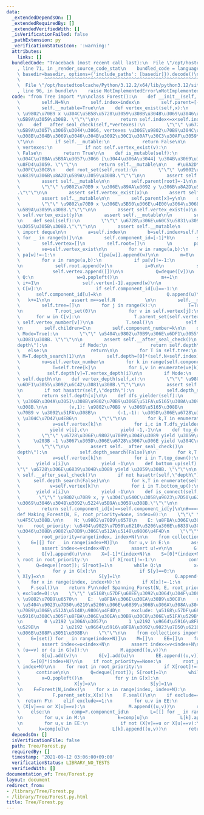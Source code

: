 ```yaml
---
data:
  _extendedDependsOn: []
  _extendedRequiredBy: []
  _extendedVerifiedWith: []
  _isVerificationFailed: false
  _pathExtension: py
  _verificationStatusIcon: ':warning:'
  attributes:
    links: []
  bundledCode: "Traceback (most recent call last):\n  File \"/opt/hostedtoolcache/Python/3.12.2/x64/lib/python3.12/site-packages/onlinejudge_verify/documentation/build.py\"\
    , line 71, in _render_source_code_stat\n    bundled_code = language.bundle(stat.path,\
    \ basedir=basedir, options={'include_paths': [basedir]}).decode()\n          \
    \         ^^^^^^^^^^^^^^^^^^^^^^^^^^^^^^^^^^^^^^^^^^^^^^^^^^^^^^^^^^^^^^^^^^^^^^^^^^^^^^^^^\n\
    \  File \"/opt/hostedtoolcache/Python/3.12.2/x64/lib/python3.12/site-packages/onlinejudge_verify/languages/python.py\"\
    , line 96, in bundle\n    raise NotImplementedError\nNotImplementedError\n"
  code: "from Tree import *\n\nclass Forest():\n    def __init__(self, N, index=0):\n\
    \        self.N=N\n        self.index=index\n        self.parent=[-1]*(N+index)\n\
    \        self.__mutable=True\n\n    def vertex_exist(self,x):\n        \"\"\"\
    \ \u9802\u70B9 x \u304C\u5B58\u5728\u3059\u308B\u304B\u3069\u3046\u304B\u3092\u5224\
    \u5B9A\u3059\u308B. \"\"\"\n\n        return self.index<=x<self.index+self.N\n\
    \n    def __after_seal_check(self,*vertexes):\n        \"\"\" \u6728\u304C\u78BA\
    \u5B9A\u3057\u3066\u3044\u3066, vertexes \u306E\u9802\u70B9\u304C\u5B58\u5728\u3059\
    \u308B\u304B\u3069\u3046\u304B\u3092\u30C1\u30A7\u30C3\u30AF\u3059\u308B. \"\"\
    \"\n\n        if self.__mutable:\n            return False\n\n        for v in\
    \ vertexes:\n            if not self.vertex_exist(v):\n                return\
    \ False\n        return True\n\n    def is_mutable(self):\n        \"\"\" \u6728\
    \u304C\u78BA\u5B9A\u3057\u3066 [\u3044\u306A\u3044] \u304B\u3069\u3046\u304B\u3092\
    \u8FD4\u3059. \"\"\"\n        return self.__mutable\n\n    #\u8A2D\u5B9A\u30D1\
    \u30FC\u30C8\n    def root_set(self,root):\n        \"\"\" \u9802\u70B9 x \u3092\
    \u6839\u306B\u8A2D\u5B9A\u3059\u308B.\"\"\"\n\n        assert self.vertex_exist(root)\n\
    \        assert self.__mutable\n\n        self.parent[root]=-1\n\n    def parent_set(self,x,y):\n\
    \        \"\"\" \u9802\u70B9 x \u306E\u89AA\u3092 y \u306B\u8A2D\u5B9A\u3059\u308B\
    .\"\"\"\n\n        assert self.vertex_exist(x)\n        assert self.vertex_exist(y)\n\
    \        assert self.__mutable\n\n        self.parent[x]=y\n\n    def child_set(self,x,y):\n\
    \        \"\"\" \u9802\u70B9 x \u306E\u5B50\u306E\u4E00\u3064\u306B y \u3092\u8A2D\
    \u5B9A\u3059\u308B.\"\"\"\n\n        assert self.vertex_exist(x)\n        assert\
    \ self.vertex_exist(y)\n        assert self.__mutable\n\n        self.parent[y]=x\n\
    \n    def seal(self):\n        \"\"\" \u6728\u306E\u60C5\u5831\u3092\u78BA\u5B9A\
    \u3055\u305B\u308B.\"\"\"\n\n        assert self.__mutable\n        from collections\
    \ import deque\n\n        a=self.index\n        b=self.index+self.N\n        C=[[]\
    \ for _ in range(b)]\n\n        self.component_id=[-1]*b\n        self.vertex_number=[0]*b\n\
    \        self.vertex=[]\n        self.root=[]\n        \n        pa=self.parent\n\
    \        ve=self.vertex_exist\n\n        for w in range(a,b):\n            if\
    \ pa[w]!=-1:\n                C[pa[w]].append(w)\n\n        m=0\n        k=0\n\
    \        for v in range(a,b):\n            if pa[v]!=-1:\n                continue\n\
    \n            self.root.append(v)\n            i=0\n\n            self.component_id[v]=k\n\
    \            self.vertex.append([])\n\n            Q=deque([v])\n            while\
    \ Q:\n                w=Q.popleft()\n                m+=1\n                self.vertex_number[w]=i;\
    \ i+=1\n                self.vertex[-1].append(w)\n\n                for u in\
    \ C[w]:\n                    if self.component_id[u]==-1:\n                  \
    \      self.component_id[u]=k\n                        Q.append(u)\n         \
    \   k+=1\n\n        assert m==self.N           \n\n        self.__mutable=False\n\
    \        self.tree=[]\n        for j in range(k):\n            T=Tree(len(self.vertex[j]))\n\
    \n            T.root_set(0)\n            for v in self.vertex[j]:\n          \
    \      for w in C[v]:\n                    T.parent_set(self.vertex_number[w],\
    \ self.vertex_number[v])\n\n            T.seal()\n            self.tree.append(T)\n\
    \n        self.children=C\n        self.component_number=k\n\n    def depth_search(self,\
    \ Mode=True):\n        \"\"\" \u5404\u9802\u70B9\u306E\u6DF1\u3055\u3092\u6C42\
    \u3081\u308B. \"\"\"\n\n        assert self.__after_seal_check()\n        if hasattr(self,\"\
    depth\"):\n            if Mode:\n                return self.depth\n         \
    \   else:\n                return\n\n        for T in self.tree:\n           \
    \ M=T.depth_search(1)\n\n        self.depth=[0]*(self.N+self.index)\n        ve=self.vertex\n\
    \        nu=self.vertex_number\n        for k in range(self.component_number):\n\
    \            T=self.tree[k]\n            for i,v in enumerate(ve[k]):\n      \
    \          self.depth[v]=T.vertex_depth(i)\n\n        if Mode:\n            return\
    \ self.depth\n\n    def vertex_depth(self,x):\n        \"\"\" \u9802\u70B9 x \u306E\
    \u6DF1\u3055\u3092\u6C42\u3081\u308B.\"\"\"\n\n        assert self.__after_seal_check(x)\n\
    \n        if not hasattr(self,\"depth\"):\n            self.depth_search(Mode=False)\n\
    \        return self.depth[x]\n\n    def dfs_yielder(self):\n        \"\"\" DFS\
    \ \u306B\u304A\u3051\u308B\u9802\u70B9\u306E\u51FA\u5165\u308A\u3092 yield \u3059\
    \u308B.\n\n        (v,1): \u9802\u70B9 v \u306B\u5165\u308B\n        (v,0): \u9802\
    \u70B9 v \u3092\u51FA\u308B\n        (-1,-1): \u305D\u306E\u6728\u3067\u306E yield\
    \ \u304C\u7D42\u4E86\n        \"\"\"\n\n        for k,T in enumerate(self.tree):\n\
    \            v=self.vertex[k]\n            for i,c in T.dfs_yielder():\n     \
    \           yield v[i],c\n            yield -1,-1\n\n    def top_down(self):\n\
    \        \"\"\" \u6728\u306E\u9802\u70B9\u304B\u3089 yield \u3059\u308B.\n   \
    \     \u203B -1 \u3067\u305D\u306E\u6728\u3067\u306E yield \u304C\u7D42\u4E86\n\
    \        \"\"\"\n\n        assert self.__after_seal_check()\n        if not hasattr(self,\"\
    depth\"):\n            self.depth_search(False)\n\n        for k,T in enumerate(self.tree):\n\
    \            v=self.vertex[k]\n            for i in T.top_down():\n          \
    \      yield v[i]\n            yield -1\n\n    def bottom_up(self):\n        \"\
    \"\" \u6728\u306E\u6839\u304B\u3089 yield \u3059\u308B. \"\"\"\n\n        assert\
    \ self.__after_seal_check()\n        if not hasattr(self,\"depth\"):\n       \
    \     self.depth_search(False)\n\n        for k,T in enumerate(self.tree):\n \
    \           v=self.vertex[k]\n            for i in T.bottom_up():\n          \
    \      yield v[i]\n            yield -1\n\n    def is_connect(self, x, y):\n \
    \       \"\"\" \u9802\u70B9 x, y \u304C\u540C\u3058\u9023\u7D50\u6210\u5206\u304B\
    \u3069\u3046\u304B\u3092\u5224\u5B9A\u3059\u308B.\"\"\"\n\n        assert self.__after_seal_check(x,y)\n\
    \        return self.component_id[x]==self.component_id[y]\n\n#=================================================\n\
    def Making_Forest(N, E, root_priority=None, index=0):\n    \"\"\" \u68EE\u3092\
    \u4F5C\u308B.\n\n    N: \u9802\u70B9\u6570\n    E: \u8FBA\u306E\u30EA\u30B9\u30C8\
    \n    root_priority: \u5404\u9023\u7D50\u6210\u5206\u306E\u6839\u306B\u306A\u308A\
    \u3046\u308B\u9802\u70B9\u306E\u512A\u5148\u9806\u4F4D\n    \"\"\"\n\n    if root_priority==None:\n\
    \        root_priority=range(index, index+N)\n\n    from collections import deque\n\
    \    G=[[] for _ in range(index+N)]\n    for u,v in E:\n        assert index<=u<index+N\n\
    \        assert index<=v<index+N\n        assert u!=v\n\n        G[u].append(v)\n\
    \        G[v].append(u)\n\n    X=[-1]*(index+N)\n    S=[0]*(index+N)\n\n    for\
    \ root in root_priority:\n        if X[root]!=-1:\n            continue\n\n  \
    \      Q=deque([root]); S[root]=1\n        while Q:\n            x=Q.popleft()\n\
    \            for y in G[x]:\n                if S[y]==0:\n                   \
    \ X[y]=x\n                    S[y]=1\n                    Q.append(y)\n\n    F=Forest(N,index)\n\
    \    for x in range(index, index+N):\n        if X[x]!=-1:\n            F.parent_set(x,X[x])\n\
    \    F.seal()\n    return F\n\ndef Spanning_Forest(N, E, root_priority=None, index=0,\
    \ exclude=0):\n    \"\"\" \u5168\u57DF\u68EE\u3092\u3064\u304F\u308B.\n\n    N:\
    \ \u9802\u70B9\u6570\n    E:  \u8FBA\u306E\u30EA\u30B9\u30C8\n    root_priority:\
    \ \u5404\u9023\u7D50\u6210\u5206\u306E\u6839\u306B\u306A\u308A\u3046\u308B\u9802\
    \u70B9\u306E\u512A\u5148\u9806\u4F4D\n    exclude: \u5168\u57DF\u68EE\u304B\u3089\
    \u5916\u308C\u305F\u8FBA\u306E\u30EA\u30B9\u30C8\u306E\u51FA\u529B\u65B9\u6CD5\
    \n        0 \u2192 \u306A\u3057\n        1 \u2192 \u9664\u5916\u8FBA\u3092\u51FA\
    \u529B\n        2 \u2192 \u9664\u5916\u8FBA\u3092\u9023\u7D50\u6210\u5206\u6BCE\
    \u306B\u308F\u3051\u308B\n    \"\"\"\n\n    from collections import deque,defaultdict\n\
    \    G=[set() for _ in range(index+N)]\n    M=[]\n    EE=[]\n    for u,v in E:\n\
    \        assert index<=u<index+N\n        assert index<=v<index+N\n\n        if\
    \ (u==v) or (u in G[v]):\n            M.append((u,v))\n            continue\n\n\
    \        G[u].add(v)\n        G[v].add(u)\n        EE.append((u,v))\n\n    X=[-1]*(index+N)\n\
    \    S=[0]*(index+N)\n\n    if root_priority==None:\n        root_priority=range(index,\
    \ index+N)\n\n    for root in root_priority:\n        if X[root]!=-1:\n      \
    \      continue\n\n        Q=deque([root]); S[root]=1\n        while Q:\n    \
    \        x=Q.popleft()\n            for y in G[x]:\n                if S[y]==0:\n\
    \                    X[y]=x\n                    S[y]=1\n                    Q.append(y)\n\
    \n    F=Forest(N,index)\n    for x in range(index, index+N):\n        if X[x]!=-1:\n\
    \            F.parent_set(x,X[x])\n    F.seal()\n\n    if exclude==0:\n      \
    \  return F\n    elif exclude==1:\n        for u,v in EE:\n            if not\
    \ (X[v]==u or X[u]==v):\n                M.append((u,v))\n        return F,M\n\
    \    else:\n        comp=F.component_id\n        L=[[] for _ in range(F.component_number)]\n\
    \n        for u,v in M:\n            k=comp[u]\n            L[k].append((u,v))\n\
    \n        for u,v in EE:\n            if not (X[v]==u or X[u]==v):\n         \
    \       k=comp[u]\n                L[k].append((u,v))\n        return F,L\n"
  dependsOn: []
  isVerificationFile: false
  path: Tree/Forest.py
  requiredBy: []
  timestamp: '2021-09-12 03:06:00+09:00'
  verificationStatus: LIBRARY_NO_TESTS
  verifiedWith: []
documentation_of: Tree/Forest.py
layout: document
redirect_from:
- /library/Tree/Forest.py
- /library/Tree/Forest.py.html
title: Tree/Forest.py
---
```

